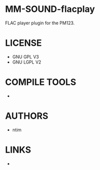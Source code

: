 MM-SOUND-flacplay
=================

FLAC player plugin for the PM123.


LICENSE
===============
* GNU GPL V3
* GNU LGPL V2

COMPILE TOOLS
===============
* 

AUTHORS
===============
* ntim

LINKS
===============
* 
